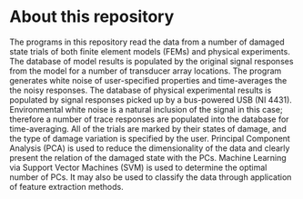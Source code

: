 # About this repository

The programs in this repository read the data from a number of damaged state trials of both finite element models (FEMs) and physical experiments. 
The database of model results is populated by the original signal responses from the model for a number of transducer array locations. The program generates white noise 
of user-specified properties and time-averages the the noisy responses.
The database of physical experimental results is populated by signal responses picked up by a bus-powered USB (NI 4431). Environmental white noise is a natural inclusion 
of the signal in this case; therefore a number of trace responses are populated into the database for time-averaging.
All of the trials are marked by their states of damage, and the type of damage variation is specified by the user. Principal Component Analysis (PCA) is used to reduce 
the dimensionality of the data and clearly present the relation of the damaged state with the PCs. Machine Learning via Support Vector Machines (SVM) is used to 
determine the optimal number of PCs. It may also be used to classify the data through application of feature extraction methods.
